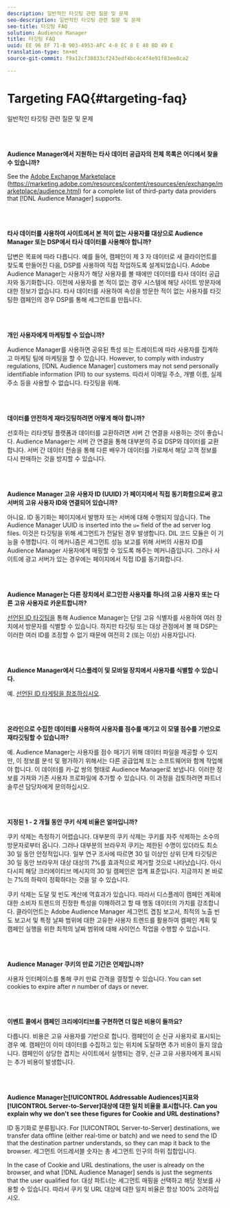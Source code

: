 ```yaml
---
description: 일반적인 타깃팅 관련 질문 및 문제
seo-description: 일반적인 타깃팅 관련 질문 및 문제
seo-title: 타깃팅 FAQ
solution: Audience Manager
title: 타깃팅 FAQ
uuid: EE 96 EF 71-B 903-4953-AFC 4-8 EC 8 E 48 BD 49 E
translation-type: tm+mt
source-git-commit: f9a12cf38833cf243edf4bc4c4f4e91f83ee0ca2

---
```



# Targeting FAQ{#targeting-faq}

일반적인 타깃팅 관련 질문 및 문제

<br> 

<!-- 

faq_targeting.xml

 -->

**Audience Manager에서 지원하는 타사 데이터 공급자의 전체 목록은 어디에서 찾을 수 있습니까?**

See the [Adobe Exchange Marketplace](https://marketing.adobe.com/resources/content/resources/en/exchange/marketplace/audience.html) (https://marketing.adobe.com/resources/content/resources/en/exchange/marketplace/audience.html) for a complete list of third-party data providers that [!DNL Audience Manager] supports.

<br> 

**타사 데이터를 사용하여 사이트에서 본 적이 없는 사용자를 대상으로 Audience Manager 또는 DSP에서 타사 데이터를 사용해야 합니까?**

답변은 목표에 따라 다릅니다. 예를 들어, 캠페인이 제 3 자 데이터로 새 클라이언트를 찾도록 만들어진 다음, DSP를 사용하여 직접 작업하도록 설계되었습니다. Adobe Audience Manager는 사용자가 해당 사용자를 볼 때에만 데이터를 타사 데이터 공급자와 동기화합니다. 이전에 사용자를 본 적이 없는 경우 시스템에 해당 사이트 방문자에 대한 정보가 없습니다. 타사 데이터를 사용하여 속성을 방문한 적이 없는 사용자를 타깃팅한 캠페인의 경우 DSP를 통해 세그먼트를 만듭니다.

<br> 

**개인 사용자에게 마케팅할 수 있습니까?**

Audience Manager를 사용하면 공유된 특성 또는 트레이트에 따라 사용자를 집계하고 마케팅 팀에 마케팅을 할 수 있습니다. However, to comply with industry regulations, [!DNL Audience Manager] customers may not send personally identifiable information (PII) to our systems. 따라서 이메일 주소, 개별 이름, 실제 주소 등을 사용할 수 없습니다. 타깃팅을 위해.

<br> 

**데이터를 안전하게 재타깃팅하려면 어떻게 해야 합니까?**

선호하는 리타겟팅 플랫폼과 데이터를 교환하려면 서버 간 연결을 사용하는 것이 좋습니다. Audience Manager는 서버 간 연결을 통해 대부분의 주요 DSP와 데이터를 교환합니다. 서버 간 데이터 전송을 통해 다른 배우가 데이터를 가로채서 해당 고객 정보를 다시 판매하는 것을 방지할 수 있습니다.

<br> 

**Audience Manager 고유 사용자 ID (UUID) 가 페이지에서 직접 동기화함으로써 광고 서버의 고유 사용자 ID와 연결되어 있습니까?**

아니요. ID 동기화는 페이지에서 발행자 또는 서버에 대해 수행되지 않습니다. The Audience Manager UUID is inserted into the `u=` field of the ad server log files. 이것은 타깃팅을 위해 세그먼트가 전달된 경우 발생합니다. DIL 코드 모듈은 이 기능을 수행합니다. 이 메커니즘은 세그먼트 성능 보고를 위해 서버의 사용자 ID를 Audience Manager 사용자에게 매핑할 수 있도록 해주는 메커니즘입니다. 그러나 사이트에 광고 서버가 있는 경우에는 페이지에서 직접 ID를 동기화합니다.

<br> 

**Audience Manager는 다른 장치에서 로그인한 사용자를 하나의 고유 사용자 또는 다른 고유 사용자로 카운트합니까?**

[선언된 ID 타깃팅을](../features/declared-ids.md#declared-id-targeting) 통해 Audience Manager는 단일 고유 식별자를 사용하여 여러 장치에서 방문자를 식별할 수 있습니다. 하지만 타깃팅 또는 대상 관점에서 볼 때 DSP는 이러한 여러 ID를 조정할 수 없기 때문에 여전히 2 (또는 이상) 사용자입니다.

<br> 

**Audience Manager에서 디스플레이 및 모바일 장치에서 사용자를 식별할 수 있습니다.**

예. [선언된 ID 타게팅을 참조하십시오](../features/declared-ids.md#declared-id-targeting).

<br> 

**온라인으로 수집한 데이터를 사용하여 사용자를 점수를 매기고 이 모델 점수를 기반으로 재타깃팅할 수 있습니까?**

예. Audience Manager는 사용자를 점수 매기기 위해 데이터 파일을 제공할 수 있지만, 이 정보를 분석 및 평가하기 위해서는 다른 공급업체 또는 소프트웨어와 함께 작업해야 합니다. 이 데이터를 키-값 쌍의 형태로 Audience Manager로 보냅니다. 이러한 정보를 가져와 기존 사용자 프로파일에 추가할 수 있습니다. 이 과정을 검토하려면 파트너 솔루션 담당자에게 문의하십시오.

<br> 

**지정된 1 - 2 개월 동안 쿠키 삭제 비율은 얼마입니까?**

쿠키 삭제는 측정하기 어렵습니다. 대부분의 쿠키 삭제는 쿠키를 자주 삭제하는 소수의 방문자로부터 옵니다. 그러나 대부분의 브라우저 쿠키는 제한된 수명이 있더라도 최소 30 일 동안 안정적입니다. 일부 연구 조사에 따르면 30 일 이상인 상위 단계 타깃팅은 30 일 동안 브라우저 대상 대상의 7%를 효과적으로 제거할 것으로 나타났습니다. 아시다시피 해당 크리에이티브 메시지의 30 일 캠페인은 업계 표준입니다. 지금까지 본 바로는 7%의 하락이 정확하다는 것을 알 수 있습니다.

쿠키 삭제는 도달 및 빈도 계산에 역효과가 있습니다. 따라서 디스플레이 캠페인 계획에 대한 소비자 트렌드의 진정한 특성을 이해하려고 할 때 행동 데이터의 가치를 강조합니다. 클라이언트는 Adobe Audience Manager 세그먼트 겹침 보고서, 최적의 노출 빈도 보고서 및 특정 날짜 범위에 대한 고유한 사용자 트렌드를 활용하여 캠페인 계획 및 캠페인 실행을 위한 최적의 날짜 범위에 대해 사이언스 작업을 수행할 수 있습니다.

<br> 

**Audience Manager 쿠키의 만료 기간은 언제입니까?**

사용자 인터페이스를 통해 쿠키 만료 간격을 결정할 수 있습니다. You can set cookies to expire after *n* number of days or never.

<br> 

**이벤트 콜에서 캠페인 크리에이티브를 구현하면 더 많은 비용이 들까요?**

다릅니다. 비용은 고유 사용자를 기반으로 합니다. 캠페인이 순 신규 사용자로 표시되는 경우 예. 캠페인이 이미 데이터를 수집하고 있는 위치에 도달하면 추가 비용이 들지 않습니다. 캠페인이 상당한 겹치는 사이트에서 실행되는 경우, 신규 고유 사용자에게 표시되는 추가 비용이 발생합니다.

<br> 

**Audience Manager는[!UICONTROL Addressable Audiences]지표와[!UICONTROL Server-to-Server]대상에 대한 일치 비율을 표시합니다. Can you explain why we don&#39;t see these figures for Cookie and URL destinations?**

ID 동기화로 분류됩니다. For [!UICONTROL Server-to-Server] destinations, we transfer data offline (either real-time or batch) and we need to send the ID that the destination partner understands, so they can map it back to the browser. 세그먼트 어드레서블 숫자는 총 세그먼트 인구의 하위 집합입니다.

In the case of Cookie and URL destinations, the user is already on the browser, and what [!DNL Audience Manager] sends is just the segments that the user qualified for. 대상 파트너는 세그먼트 매핑을 선택하고 해당 정보를 사용할 수 있습니다. 따라서 쿠키 및 URL 대상에 대한 일치 비율은 항상 100% 고려하십시오.
